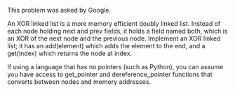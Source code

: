 This problem was asked by Google.

An XOR linked list is a more memory efficient doubly linked list. 
Instead of each node holding next and prev fields, it holds a field named both, 
which is an XOR of the next node and the previous node. 
Implement an XOR linked list; it has an add(element) which adds the element to the end, 
and a get(index) which returns the node at index.

If using a language that has no pointers (such as Python), 
you can assume you have access to get_pointer and dereference_pointer functions 
that converts between nodes and memory addresses.